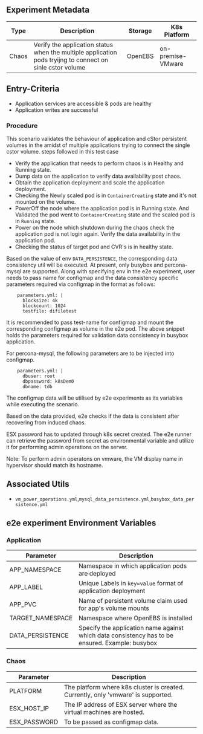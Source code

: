 ## Experiment Metadata

| Type  | Description                                                  | Storage | K8s Platform      |
| ----- | ------------------------------------------------------------ | ------- | ----------------- |
| Chaos | Verify the application status when the multiple application pods tryijng to connect on sinle cstor volume | OpenEBS | on-premise-VMware |

## Entry-Criteria

- Application services are accessible & pods are healthy
- Application writes are successful

### Procedure

This scenario validates the behaviour of application and cStor persistent volumes in the amidst of multiple applications trying to connect the single cstor volume. steps followed in this test case
 - Verify the application that needs to perform chaos is in Healthy and Running state.
 - Dump data on the application to verify data availability post chaos. 
 - Obtain the application deployment and scale the application deployment.
 - Checking the Newly scaled pod is in `ContainerCreating` state and it's not mounted on the volume.
 - PowerOff the node where the application pod is in Running state. And Validated the pod went to `ContainerCreating` state and the scaled pod is in `Running` state.
 - Power on the node which shutdown during the chaos check the application pod is not login again. Verify the data availability in the application pod.
 - Checking the status of target pod and CVR's is in healthy state.

Based on the value of env `DATA_PERSISTENCE`, the corresponding data consistency util will be executed. At present, only busybox and percona-mysql are supported. Along with specifying env in the e2e experiment, user needs to pass name for configmap and the data consistency specific parameters required via configmap in the format as follows:

```
    parameters.yml: |
      blocksize: 4k
      blockcount: 1024
      testfile: difiletest
```

It is recommended to pass test-name for configmap and mount the corresponding configmap as volume in the e2e pod. The above snippet holds the parameters required for validation data consistency in busybox application.

For percona-mysql, the following parameters are to be injected into configmap.

```
    parameters.yml: |
      dbuser: root
      dbpassword: k8sDem0
      dbname: tdb
```

The configmap data will be utilised by e2e experiments as its variables while executing the scenario.

Based on the data provided, e2e checks if the data is consistent after recovering from induced chaos.

ESX password has to updated through k8s secret created. The e2e runner can retrieve the password from secret as environmental variable and utilize it for performing admin operations on the server.

Note: To perform admin operatons on vmware, the VM display name in hypervisor should match its hostname.

## Associated Utils

- `vm_power_operations.yml`,`mysql_data_persistence.yml`,`busybox_data_persistence.yml`

## e2e experiment Environment Variables

### Application

| Parameter        | Description                                                  |
| ---------------- | ------------------------------------------------------------ |
| APP_NAMESPACE    | Namespace in which application pods are deployed             |
| APP_LABEL        | Unique Labels in `key=value` format of application deployment |
| APP_PVC          | Name of persistent volume claim used for app's volume mounts |
| TARGET_NAMESPACE | Namespace where OpenEBS is installed                         |
| DATA_PERSISTENCE | Specify the application name against which data consistency has to be ensured. Example: busybox |

### Chaos

| Parameter    | Description                                                  |
| ------------ | ------------------------------------------------------------ |
| PLATFORM     | The platform where k8s cluster is created. Currently, only 'vmware' is supported. |
| ESX_HOST_IP  | The IP address of ESX server where the virtual machines are hosted. |
| ESX_PASSWORD | To be passed as configmap data.                              |
